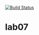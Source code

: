 [![Build Status](https://travis-ci.org/LabsVer/lab06.svg?branch=master)](https://travis-ci.org/LabsVer/lab06)
# lab07 
